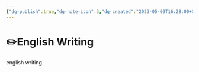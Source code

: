```yaml
---
{"dg-publish":true,"dg-note-icon":3,"dg-created":"2023-05-09T16:28:00+08:00","dg-updated":"2023-05-09T16:28:00+08:00","tags":["philosophy","Robert"],"dg-path":"Writings/Writings.md","permalink":"/Writings/Writings/","dgPassFrontmatter":true,"noteIcon":3,"created":"2023-05-09T16:28:00+08:00","updated":"2023-05-09T16:28:00+08:00"}
---
```



# ✏️English Writing

english writing